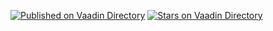[![Published on Vaadin  Directory](https://img.shields.io/badge/Vaadin%20Directory-published-00b4f0.svg)](https://vaadin.com/directory/component/aboutbox)
[![Stars on Vaadin Directory](https://img.shields.io/vaadin-directory/star/aboutbox.svg)](https://vaadin.com/directory/component/aboutbox)
